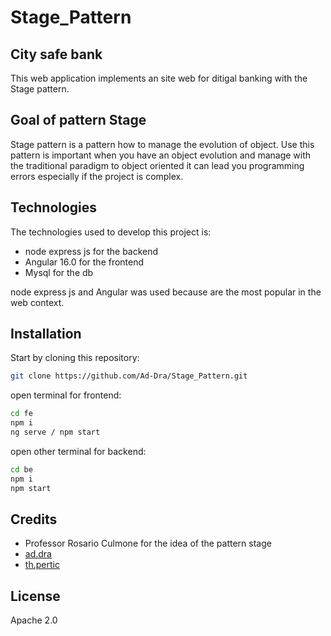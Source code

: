 # Stage_Pattern

## City safe bank
This web application implements an site web for ditigal banking with the Stage pattern. 

## Goal of pattern Stage
Stage pattern is a pattern how to manage the evolution of object. Use this pattern is important when you have an object evolution and manage with the traditional paradigm to object oriented it can lead you programming errors especially if the project is complex.

## Technologies
The technologies used to develop this project is: 
- node express js for the backend
- Angular 16.0 for the frontend
- Mysql for the db

node express js and Angular was used because are the most popular in the web context.

## Installation
Start by cloning this repository:
```sh
git clone https://github.com/Ad-Dra/Stage_Pattern.git
```
open terminal for frontend:
```sh
cd fe
npm i
ng serve / npm start
```
open other terminal for backend:
```sh
cd be
npm i
npm start
```
## Credits
- Professor Rosario Culmone for the idea of the pattern stage
- [ad.dra](https://github.com/Ad-Dra)
- [th.pertic](https://github.com/thpertic)

## License
Apache 2.0
